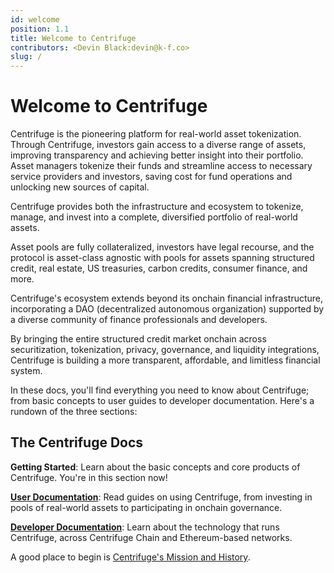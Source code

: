 ```yaml
---
id: welcome
position: 1.1
title: Welcome to Centrifuge
contributors: <Devin Black:devin@k-f.co>
slug: /
---
```


# Welcome to Centrifuge

Centrifuge is the pioneering platform for real-world asset tokenization. Through Centrifuge, investors gain access to a diverse range of assets, improving transparency and achieving better insight into their portfolio. Asset managers tokenize their funds and streamline access to necessary service providers and investors, saving cost for fund operations and unlocking new sources of capital.

Centrifuge provides both the infrastructure and ecosystem to tokenize, manage, and invest into a complete, diversified portfolio of real-world assets.

Asset pools are fully collateralized, investors have legal recourse, and the protocol is asset-class agnostic with pools for assets spanning structured credit, real estate, US treasuries, carbon credits, consumer finance, and more.

Centrifuge's ecosystem extends beyond its onchain financial infrastructure, incorporating a DAO (decentralized autonomous organization) supported by a diverse community of finance professionals and developers.

By bringing the entire structured credit market onchain across securitization, tokenization, privacy, governance, and liquidity integrations, Centrifuge is building a more transparent, affordable, and limitless financial system.

In these docs, you'll find everything you need to know about Centrifuge; from basic concepts to user guides to developer documentation. Here's a rundown of the three sections:

## The Centrifuge Docs

**Getting Started**: Learn about the basic concepts and core products of Centrifuge. You're in this section now!

**[User Documentation](/user)**: Read guides on using Centrifuge, from investing in pools of real-world assets to participating in onchain governance.

**[Developer Documentation](/developer)**: Learn about the technology that runs Centrifuge, across Centrifuge Chain and Ethereum-based networks.

A good place to begin is [Centrifuge's Mission and History](/getting-started/introduction/mission-and-history).
